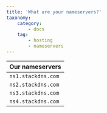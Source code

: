 ```yaml
---
title: 'What are your nameservers?'
taxonomy:
    category:
        - docs
    tag:
        - hosting
        - nameservers
---
```


|Our nameservers|
|-|
|`ns1.stackdns.com`|
|`ns2.stackdns.com`|
|`ns3.stackdns.com`|
|`ns4.stackdns.com`|
